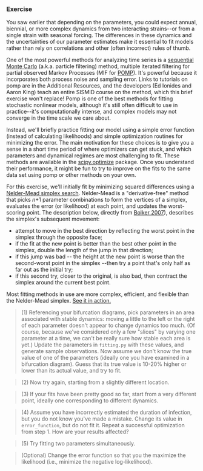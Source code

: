 ### Exercise

You saw earlier that depending on the parameters, you could expect annual, biennial, or more complex dynamics from two interacting strains--or from a single strain with seasonal forcing.
The differences in these dynamics and the uncertainties of our parameter estimates make it essential to fit models rather than rely on correlations and other (often incorrect) rules of thumb.

One of the most powerful methods for analyzing time series is a [sequential Monte Carlo](https://en.wikipedia.org/wiki/Particle_filter) (a.k.a. particle filtering) method, multiple iterated filtering for partial observed Markov Processes (MIF for [POMP](http://kingaa.github.io/pomp/)). 
It's powerful because it incorporates both process noise and sampling error. 
Links to tutorials on pomp are in the Additional Resources, and the developers (Ed Ionides and Aaron King) teach an entire SISMID course on the method, which this brief exercise won't replace!
Pomp is one of the best methods for fitting stochastic nonlinear models, although it's still often difficult to use in practice--it's computationally intense, and complex models may not converge in the time scale we care about.

Instead, we'll briefly practice fitting our model using a simple error function (instead of calculating likelihoods) and simple optimization routines for minimizing the error.
The main motivation for these choices is to give you a sense in a short time period of where optimizers can get stuck, and which parameters and dynamical regimes are most challenging to fit.
These methods are available in the [scipy.optimize](http://docs.scipy.org/doc/scipy/reference/tutorial/optimize.html) package.
Once you understand their performance, it might be fun to try to improve on the fits to the same data set using pomp or other methods on your own.

For this exercise, we'll initially fit by minimizing squared differences using a [Nelder-Mead simplex search](https://en.wikipedia.org/wiki/Nelder%E2%80%93Mead_method).
Nelder-Mead is a "derivative-free" method that picks *n*+1 parameter combinations to form the vertices of a simplex, evaluates the error (or likelihood) at each point, and updates the worst-scoring point. The description below, directly from [Bolker 2007](http://ms.mcmaster.ca/~bolker/emdbook/)), describes the simplex's subsequent movement:

- attempt to move in the best direction by reflecting the worst point in the simplex through the opposite face;
- if the fit at the new point is better than the best other point in the simplex, double the length of the jump in that direction;
- if this jump was bad -- the height at the new point is worse than the second-worst point in the simplex --then try a point that's only half as far out as the initial try;
- if this second try, closer to the original, is also bad, then contract the simplex around the current best  point.

Most fitting methods in use are more complex, efficient, and flexible than the Nelder-Mead simplex. [See it in action.](https://en.wikipedia.org/wiki/Nelder%E2%80%93Mead_method#/media/File:Nelder_Mead2.gif)

> (1) Referencing your bifurcation diagrams, pick parameters in an area associated with stable dynamics: moving a little to the left or the right of each parameter doesn't appear to change dynamics too much. (Of course, because we've considered only a few "slices" by varying one parameter at a time, we can't be really sure how stable each area is yet.) Update the parameters in `fitting.py` with these values, and generate sample observations. Now assume we don't know the true value of one of the parameters (ideally one you have examined in a bifurcation diagram). Guess that its true value is 10-20% higher or lower than its actual value, and try to fit.  

> (2) Now try again, starting from a slightly different location.

> (3) If your fits have been pretty good so far, start from a very different point, ideally one corresponding to different dynamics. 

> (4) Assume you have incorrectly estimated the duration of infection, but you do not know you've made a mistake. Change its value in `error_function`, but do not fit it. Repeat a successful optimization from step 1. How are your results affected?

> (5) Try fitting two parameters simultaneously.

> (Optional) Change the error function so that you the maximize the likelihood (i.e., minimize the negative log-likelihood).


